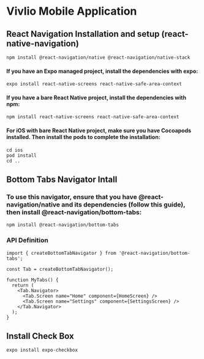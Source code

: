# Vivlio Mobile Application

## React Navigation Installation and setup (react-native-navigation)

```
npm install @react-navigation/native @react-navigation/native-stack
```

#### If you have an Expo managed project, install the dependencies with expo:
```
expo install react-native-screens react-native-safe-area-context
```

#### If you have a bare React Native project, install the dependencies with npm:
```
npm install react-native-screens react-native-safe-area-context
```

#### For iOS with bare React Native project, make sure you have Cocoapods installed. Then install the pods to complete the installation:
```
cd ios
pod install
cd ..
```

## Bottom Tabs Navigator Intall

### To use this navigator, ensure that you have @react-navigation/native and its dependencies (follow this guide), then install @react-navigation/bottom-tabs:

```
npm install @react-navigation/bottom-tabs
```

### API Definition

````
import { createBottomTabNavigator } from '@react-navigation/bottom-tabs';

const Tab = createBottomTabNavigator();

function MyTabs() {
  return (
    <Tab.Navigator>
      <Tab.Screen name="Home" component={HomeScreen} />
      <Tab.Screen name="Settings" component={SettingsScreen} />
    </Tab.Navigator>
  );
}
````

## Install Check Box
```
expo install expo-checkbox
```